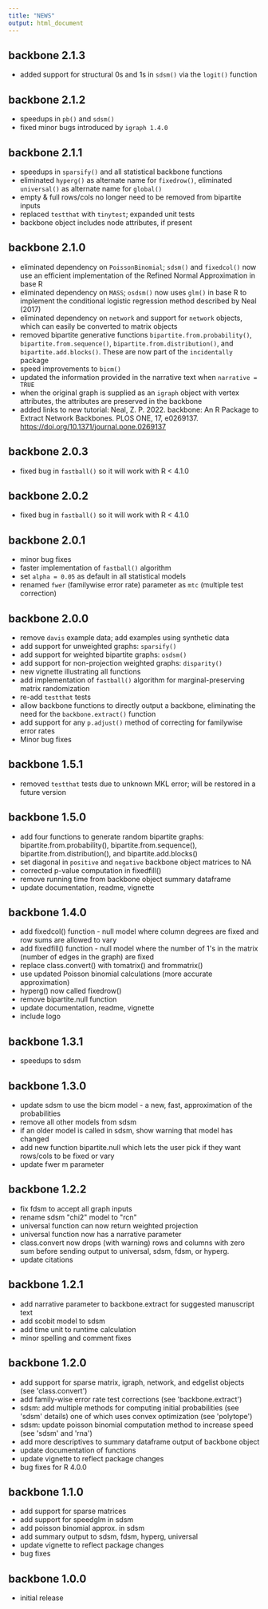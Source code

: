 ```yaml
---
title: "NEWS"
output: html_document
---
```

## backbone 2.1.3

* added support for structural 0s and 1s in `sdsm()` via the `logit()` function

## backbone 2.1.2

* speedups in `pb()` and `sdsm()`
* fixed minor bugs introduced by `igraph 1.4.0`

## backbone 2.1.1

* speedups in `sparsify()` and all statistical backbone functions
* eliminated `hyperg()` as alternate name for `fixedrow()`, eliminated `universal()` as alternate name for `global()`
* empty & full rows/cols no longer need to be removed from bipartite inputs
* replaced `testthat` with `tinytest`; expanded unit tests
* backbone object includes node attributes, if present

## backbone 2.1.0

* eliminated dependency on `PoissonBinomial`; `sdsm()` and `fixedcol()` now use an efficient implementation of the Refined Normal Approximation in base R
* eliminated dependency on `MASS`; `osdsm()` now uses `glm()` in base R to implement the conditional logistic regression method described by Neal (2017)
* eliminated dependency on `network` and support for `network` objects, which can easily be converted to matrix objects
* removed bipartite generative functions `bipartite.from.probability()`, `bipartite.from.sequence()`, `bipartite.from.distribution()`, and `bipartite.add.blocks()`. These are now part of the `incidentally` package
* speed improvements to `bicm()`
* updated the information provided in the narrative text when `narrative = TRUE`
* when the original graph is supplied as an `igraph` object with vertex attributes, the attributes are preserved in the backbone
* added links to new tutorial: Neal, Z. P. 2022. backbone: An R Package to Extract Network Backbones. PLOS ONE, 17, e0269137. https://doi.org/10.1371/journal.pone.0269137

## backbone 2.0.3

* fixed bug in `fastball()` so it will work with R < 4.1.0

## backbone 2.0.2

* fixed bug in `fastball()` so it will work with R < 4.1.0

## backbone 2.0.1

* minor bug fixes
* faster implementation of `fastball()` algorithm
* set `alpha = 0.05` as default in all statistical models
* renamed `fwer` (familywise error rate) parameter as `mtc` (multiple test correction)

## backbone 2.0.0

* remove `davis` example data; add examples using synthetic data
* add support for unweighted graphs: `sparsify()`
* add support for weighted bipartite graphs: `osdsm()`
* add support for non-projection weighted graphs: `disparity()`
* new vignette illustrating all functions
* add implementation of `fastball()` algorithm for marginal-preserving matrix randomization
* re-add `testthat` tests
* allow backbone functions to directly output a backbone, eliminating the need for the `backbone.extract()` function
* add support for any `p.adjust()` method of correcting for familywise error rates
* Minor bug fixes

## backbone 1.5.1

* removed `testthat` tests due to unknown MKL error; will be restored in a future version

## backbone 1.5.0

* add four functions to generate random bipartite graphs: bipartite.from.probability(), bipartite.from.sequence(), bipartite.from.distribution(), and bipartite.add.blocks()
* set diagonal in `positive` and `negative` backbone object matrices to NA
* corrected p-value computation in fixedfill()
* remove running time from backbone object summary dataframe
* update documentation, readme, vignette

## backbone 1.4.0

* add fixedcol() function - null model where column degrees are fixed and row sums are allowed to vary
* add fixedfill() function - null model where the number of 1's in the matrix (number of edges in the graph) are fixed
* replace class.convert() with tomatrix() and frommatrix()
* use updated Poisson binomial calculations (more accurate approximation)
* hyperg() now called fixedrow()
* remove bipartite.null function
* update documentation, readme, vignette
* include logo

## backbone 1.3.1

* speedups to sdsm

## backbone 1.3.0

* update sdsm to use the bicm model - a new, fast, approximation of the probabilities
* remove all other models from sdsm
* if an older model is called in sdsm, show warning that model has changed
* add new function bipartite.null which lets the user pick if they want rows/cols to be fixed or vary
* update fwer m parameter

## backbone 1.2.2

* fix fdsm to accept all graph inputs
* rename sdsm "chi2" model to "rcn"
* universal function can now return weighted projection
* universal function now has a narrative parameter
* class.convert now drops (with warning) rows and columns with zero sum before sending output to universal, sdsm, fdsm, or hyperg.
* update citations

## backbone 1.2.1

* add narrative parameter to backbone.extract for suggested manuscript text
* add scobit model to sdsm
* add time unit to runtime calculation
* minor spelling and comment fixes

## backbone 1.2.0

* add support for sparse matrix, igraph, network, and edgelist objects (see 'class.convert')
* add family-wise error rate test corrections (see 'backbone.extract')
* sdsm: add multiple methods for computing initial probabilities (see 'sdsm' details) one of which uses convex optimization (see 'polytope')
* sdsm: update poisson binomial computation method to increase speed (see 'sdsm' and 'rna')
* add more descriptives to summary dataframe output of backbone object
* update documentation of functions
* update vignette to reflect package changes
* bug fixes for R 4.0.0

## backbone 1.1.0

* add support for sparse matrices
* add support for speedglm in sdsm
* add poisson binomial approx. in sdsm
* add summary output to sdsm, fdsm, hyperg, universal
* update vignette to reflect package changes
* bug fixes

## backbone 1.0.0

* initial release
